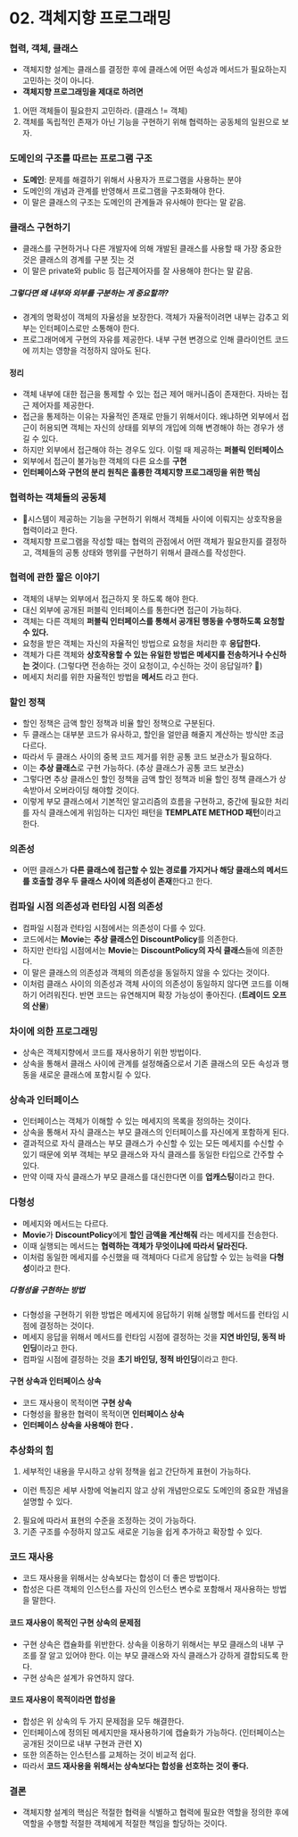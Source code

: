 # 02. 객체지향 프로그래밍

### 협력, 객체, 클래스

- 객체지향 설계는 클래스를 결정한 후에 클래스에 어떤 속성과 메서드가 필요하는지 고민하는 것이 아니다.
- **객체지향 프로그래밍을 제대로 하려면**

1. 어떤 객체들이 필요한지 고민하라. (클래스 != 객체)
2. 객체를 독립적인 존재가 아닌 기능을 구현하기 위해 협력하는 공동체의 일원으로 보자.

### 도메인의 구조를 따르는 프로그램 구조

- **도메인**: 문제를 해결하기 위해서 사용자가 프로그램을 사용하는 분야
- 도메인의 개념과 관계를 반영해서 프로그램을 구조화해야 한다.
- 이 말은 클래스의 구조는 도메인의 관계들과 유사해야 한다는 말 같음.

### 클래스 구현하기

- 클래스를 구현하거나 다른 개발자에 의해 개발된 클래스를 사용할 때 가장 중요한 것은 클래스의 경계를 구분 짓는 것
- 이 말은 private와 public 등 접근제어자를 잘 사용해야 한다는 말 같음.

##### 그렇다면 왜 내부와 외부를 구분하는 게 중요할까?

- 경계의 명확성이 객체의 자율성을 보장한다.
  객체가 자율적이려면 내부는 감추고 외부는 인터페이스로만 소통해야 한다.
- 프로그래머에게 구현의 자유를 제공한다.
  내부 구현 변경으로 인해 클라이언트 코드에 끼치는 영향을 걱정하지 않아도 된다.

#### 정리

- 객체 내부에 대한 접근을 통제할 수 있는 접근 제어 매커니즘이 존재한다. 자바는 접근 제어자를 제공한다.
- 접근을 통제하는 이유는 자율적인 존재로 만들기 위해서이다. 왜냐하면 외부에서 접근이 허용되면 객체는 자신의 상태를 외부의 개입에 의해 변경해야 하는 경우가 생길 수 있다.
- 하지만 외부에서 접근해야 하는 경우도 있다. 이럴 때 제공하는 **퍼블릭 인터페이스**
- 외부에서 접근이 불가능한 객체의 다른 요소를 **구현**
- **인터페이스와 구현의 분리 원칙은 훌륭한 객체지향 프로그래밍을 위한 핵심**

### 협력하는 객체들의 공동체

- 시스템이 제공하는 기능을 구현하기 위해서 객체들 사이에 이뤄지는 상호작용을 협력이라고 한다.
- 객체지향 프로그램을 작성할 때는 협력의 관점에서 어떤 객체가 필요한지를 결정하고, 객체들의 공통 상태와 행위를 구현하기 위해서 클래스를 작성한다.

### 협력에 관한 짧은 이야기

- 객체의 내부는 외부에서 접근하지 못 하도록 해야 한다.
- 대신 외부에 공개된 퍼블릭 인터페이스를 통한다면 접근이 가능하다.
- 객체는 다른 객체의 **퍼블릭 인터페이스를 통해서 공개된 행동을 수행하도록 요청할 수 있다.**
- 요청을 받은 객체는 자신의 자율적인 방법으로 요청을 처리한 후 **응답한다.**
- 객체가 다른 객체와 **상호작용할 수 있는 유일한 방법은 메세지를 전송하거나 수신하는 것**이다. (그렇다면 전송하는 것이 요청이고, 수신하는 것이 응답일까? 🚀)
- 메세지 처리를 위한 자율적인 방법을 **메서드** 라고 한다.

### 할인 정책

- 할인 정책은 금액 할인 정책과 비율 할인 정책으로 구분된다.
- 두 클래스는 대부분 코드가 유사하고, 할인을 얼만큼 해줄지 계산하는 방식만 조금 다르다.
- 따라서 두 클래스 사이의 중복 코드 제거를 위한 공통 코드 보관소가 필요하다.
- 이는 **추상 클래스**로 구현 가능하다. (추상 클래스가 공통 코드 보관소)
- 그렇다면 추상 클래스인 할인 정책을 금액 할인 정책과 비율 할인 정책 클래스가 상속받아서 오버라이딩 해야할 것이다.
- 이렇게 부모 클래스에서 기본적인 알고리즘의 흐름을 구현하고, 중간에 필요한 처리를 자식 클래스에게 위임하는 디자인 패턴을 **TEMPLATE METHOD 패턴**이라고 한다.

### 의존성

- 어떤 클래스가 **다른 클래스에 접근할 수 있는 경로를 가지거나 해당 클래스의 메서드를 호출할 경우 두 클래스 사이에 의존성이 존재**한다고 한다.

### 컴파일 시점 의존성과 런타임 시점 의존성

- 컴파일 시점과 런타임 시점에서는 의존성이 다를 수 있다.
- 코드에서는 **Movie**는 **추상 클래스인 DiscountPolicy**를 의존한다.
- 하지만 런타임 시점에서는 **Movie**는 **DiscountPolicy의 자식 클래스**들에 의존한다.
- 이 말은 클래스의 의존성과 객체의 의존성을 동일하지 않을 수 있다는 것이다.
- 이처럼 클래스 사이의 의존성과 객체 사이의 의존성이 동일하지 않다면 코드를 이해하기 어려워진다. 반면 코드는 유연해지며 확장 가능성이 좋아진다. (**트레이드 오프의 산물**)

### 차이에 의한 프로그래밍

- 상속은 객체지향에서 코드를 재사용하기 위한 방법이다.
- 상속을 통해서 클래스 사이에 관계를 설정해줌으로서 기존 클래스의 모든 속성과 행동을 새로운 클래스에 포함시킬 수 있다.

### 상속과 인터페이스

- 인터페이스는 객체가 이해할 수 있는 메세지의 목록을 정의하는 것이다.
- 상속을 통해서 자식 클래스는 부모 클래스의 인터페이스를 자신에게 포함하게 된다.
- 결과적으로 자식 클래스는 부모 클래스가 수신할 수 있는 모든 메세지를 수신할 수 있기 때문에 외부 객체는 부모 클래스와 자식 클래스를 동일한 타입으로 간주할 수 있다.
- 만약 이때 자식 클래스가 부모 클래스를 대신한다면 이를 **업캐스팅**이라고 한다.

### 다형성

- 메세지와 메서드는 다르다.
- **Movie**가 **DiscountPolicy**에게 **할인 금액을 계산해줘** 라는 메세지를 전송한다.
- 이때 실행되는 메서드는 **협력하는 객체가 무엇이냐에 따라서 달라진다.**
- 이처럼 동일한 메세지를 수신했을 때 객체마다 다르게 응답할 수 있는 능력을 **다형성**이라고 한다.

##### 다형성을 구현하는 방법

- 다형성을 구현하기 위한 방법은 메세지에 응답하기 위해 실행할 메서드를 런타임 시점에 결정하는 것이다.
- 메세지 응답을 위해서 메서드를 런타임 시점에 결정하는 것을 **지연 바인딩, 동적 바인딩**이라고 한다.
- 컴파일 시점에 결정하는 것을 **초기 바인딩, 정적 바인딩**이라고 한다.

#### 구현 상속과 인터페이스 상속

- 코드 재사용이 목적이면 **구현 상속**
- 다형성을 활용한 협력이 목적이면 **인터페이스 상속**
- **인터페이스 상속을 사용해야 한다 .**

### 추상화의 힘

1. 세부적인 내용을 무시하고 상위 정책을 쉽고 간단하게 표현이 가능하다.

- 이런 특징은 세부 사항에 억눌리지 않고 상위 개념만으로도 도메인의 중요한 개념을 설명할 수 있다.

2. 필요에 따라서 표현의 수준을 조정하는 것이 가능하다.
3. 기존 구조를 수정하지 않고도 새로운 기능을 쉽게 추가하고 확장할 수 있다.

### 코드 재사용

- 코드 재사용을 위해서는 상속보다는 합성이 더 좋은 방법이다.
- 합성은 다른 객체의 인스턴스를 자신의 인스턴스 변수로 포함해서 재사용하는 방법을 말한다.

#### 코드 재사용이 목적인 구현 상속의 문제점

- 구현 상속은 캡슐화를 위반한다.
  상속을 이용하기 위해서는 부모 클래스의 내부 구조를 잘 알고 있어야 한다. 이는 부모 클래스와 자식 클래스가 강하게 결합되도록 한다.
- 구현 상속은 설계가 유연하지 않다.

#### 코드 재사용이 목적이라면 합성을

- 합성은 위 상속의 두 가지 문제점을 모두 해결한다.
- 인터페이스에 정의된 메세지만을 재사용하기에 캡슐화가 가능하다. (인터페이스는 공개된 것이므로 내부 구현과 관련 X)
- 또한 의존하는 인스턴스를 교체하는 것이 비교적 쉽다.
- 따라서 **코드 재사용을 위해서는 상속보다는 합성을 선호하는 것이 좋다.**

### 결론

- 객체지향 설계의 핵심은 적절한 협력을 식별하고 협력에 필요한 역할을 정의한 후에 역할을 수행할 적절한 객체에게 적절한 책임을 할당하는 것이다.
